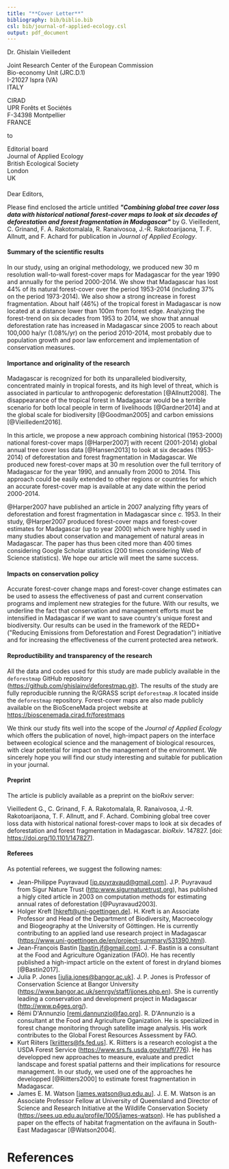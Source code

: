 ```yaml
---
title: "**Cover Letter**"
bibliography: bib/biblio.bib
csl: bib/journal-of-applied-ecology.csl
output: pdf_document
---
```


Dr. Ghislain Vieilledent 

Joint Research Center of the European Commission   
Bio-economy Unit (JRC.D.1)  
I-21027 Ispra (VA)  
ITALY

CIRAD    
UPR Forêts et Sociétés    
F-34398 Montpellier    
FRANCE

to

Editorial board    
Journal of Applied Ecology    
British Ecological Society    
London    
UK

####

Dear Editors,

Please find enclosed the article untitled _**"Combining global tree cover loss data with historical national forest-cover maps to look at six decades of deforestation and forest fragmentation in Madagascar"**_ by G. Vieilledent, C. Grinand, F. A. Rakotomalala, R. Ranaivosoa, J.-R. Rakotoarijaona, T. F. Allnutt, and F. Achard for publication in _Journal of Applied Ecology_.

#### Summary of the scientific results

In our study, using an original methodology, we produced new 30 m resolution wall-to-wall forest-cover maps for Madagascar for the year 1990 and annually for the period 2000-2014. We show that Madagascar has lost 44% of its natural forest-cover over the period 1953-2014 (including 37% on the period 1973-2014). We also show a strong increase in forest fragmentation. About half (46%) of the tropical forest in Madagascar is now located at a distance lower than 100m from forest edge. Analyzing the forest-trend on six decades from 1953 to 2014, we show that annual deforestation rate has increased in Madagascar since 2005 to reach about 100,000 ha/yr (1.08%/yr) on the period 2010-2014, most probably due to population growth and poor law enforcement and implementation of conservation measures.

#### Importance and originality of the research

Madagascar is recognized for both its unparalleled biodiversity, concentrated mainly in tropical forests, and its high level of threat, which is associated in particular to anthropogenic deforestation [@Allnutt2008]. The disappearance of the tropical forest in Madagascar would be a terrible scenario for both local people in term of livelihoods [@Gardner2014] and at the global scale for biodiversity [@Goodman2005] and carbon emissions [@Vieilledent2016].

In this article, we propose a new approach combining historical (1953-2000) national forest-cover maps [@Harper2007] with recent (2001-2014) global annual tree cover loss data [@Hansen2013] to look at six decades (1953-2014) of deforestation and forest fragmentation in Madagascar. We produced new forest-cover maps at 30 m resolution over the full territory of Madagascar for the year 1990, and annually from 2000 to 2014. This approach could be easily extended to other regions or countries for which an accurate forest-cover map is available at any date within the period 2000-2014.

@Harper2007 have published an article in 2007 analyzing fifty years of deforestation and forest fragmentation in Madagascar since _c._ 1953. In their study, @Harper2007 produced forest-cover maps and forest-cover estimates for Madagascar (up to year 2000) which were highly used in many studies about conservation and management of natural areas in Madagascar. The paper has thus been cited more than 400 times considering Google Scholar statistics (200 times considering Web of Science statistics). We hope our article will meet the same success.

#### Impacts on conservation policy

Accurate forest-cover change maps and forest-cover change estimates can be used to assess the effectiveness of past and current conservation programs and implement new strategies for the future. With our results, we underline the fact that conservation and management efforts must be intensified in Madagascar if we want to save country's unique forest and biodiversity. Our results can be used in the framework of the REDD+ ("Reducing Emissions from Deforestation and Forest Degradation") initiative and for increasing the effectiveness of the current protected area network.

#### Reproductibility and transparency of the research

All the data and codes used for this study are made publicly available in the `deforestmap` GitHub repository (<https://github.com/ghislainv/deforestmap.git>). The results of the study are fully reproducible running the R/GRASS script `deforestmap.R` located inside the `deforestmap` repository. Forest-cover maps are also made publicly available on the BioSceneMada project website at <https://bioscenemada.cirad.fr/forestmaps>

We think our study fits well into the scope of the _Journal of Applied Ecology_ which offers the publication of novel, high-impact papers on the interface between ecological science and the management of biological resources, with clear potential for impact on the management of the environment. We sincerely hope you will find our study interesting and suitable for publication in your journal.

#### Preprint

The article is publicly available as a preprint on the bioRxiv server:

Vieilledent G., C. Grinand, F. A. Rakotomalala, R. Ranaivosoa, J.-R. Rakotoarijaona, T. F. Allnutt, and F. Achard. Combining global tree cover loss data with historical national forest-cover maps to look at six decades of deforestation and forest fragmentation in Madagascar. _bioRxiv_. 147827. [doi: <https://doi.org/10.1101/147827>].

#### Referees

As potential referees, we suggest the following names:

- Jean-Philippe Puyravaud [<jp.puyravaud@gmail.com>]. J.P. Puyravaud from Sigur Nature Trust (<http:www.sigurnaturetrust.org>), has published a higly cited article in 2003 on computation methods for estimating annual rates of deforestation [@Puyravaud2003].
- Holger Kreft [<hkreft@uni-goettingen.de>]. H. Kreft is an Associate Professor and Head of the Department of Biodiversity, Macroecology and Biogeography at the University of Göttingen. He is currently contributing to an applied land use research project in Madagascar (https://www.uni-goettingen.de/en/project-summary/531390.html).
- Jean-François Bastin [<bastin.jf@gmail.com>]. J.-F. Bastin is a consultant at the Food and Agriculture Oganization (FAO). He has recently published a high-impact article on the extent of forest in dryland biomes [@Bastin2017].
- Julia P. Jones [<julia.jones@bangor.ac.uk>]. J. P. Jones is Professor of Conservation Science at Bangor University (<https://www.bangor.ac.uk/senrgy/staff/jjones.php.en>). She is currently leading a conservation and development project in Madagascar (<http://www.p4ges.org/>).
- Rémi D'Annunzio [<remi.dannunzio@fao.org>]. R. D'Annunzio is a consultant at the Food and Agriculture Oganization. He is specialized in forest change monitoring through satellite image analysis. His work contributes to the Global Forest Resources Assessment by FAO.
- Kurt Riiters [<kriitters@fs.fed.us>]. K. Riitters is a research ecologist a the USDA Forest Service (<https://www.srs.fs.usda.gov/staff/776>). He has developped new approaches to measure, evaluate and predict landscape and forest spatial patterns and their implications for resource management. In our study, we used one of the approaches he developped [@Riitters2000] to estimate forest fragmentation in Madagascar.
- James E. M. Watson [<james.watson@uq.edu.au>]. J. E. M. Watson is an Associate Professor Fellow at University of Queensland and Director of Science and Research Initiative at the Wildlife Conservation Society (<https://sees.uq.edu.au/profile/1005/james-watson>). He has published a paper on the effects of habitat fragmentation on the avifauna in South-East Madagascar [@Watson2004].

# References


